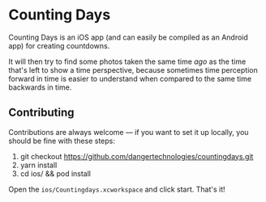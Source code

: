 # Counting Days

Counting Days is an iOS app (and can easily be compiled as an Android app) for creating countdowns.

It will then try to find some photos taken the same time _ago_ as the time that's left to show a time perspective, because sometimes time perception forward in time is easier to understand when compared to the same time backwards in time.

## Contributing

Contributions are always welcome — if you want to set it up locally, you should be fine with these steps:

1. git checkout https://github.com/dangertechnologies/countingdays.git
2. yarn install
3. cd ios/ && pod install

Open the `ios/Countingdays.xcworkspace` and click start. That's it!
